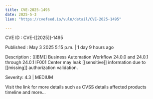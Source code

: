 ```yaml
---
title: CVE-2025-1495
date: 2025-5-3
lien: "https://cvefeed.io/vuln/detail/CVE-2025-1495"

---
```


CVE ID : CVE-[[2025]]-1495

Published :  May 3
2025
5:15 p.m. | 1 day
9 hours ago

Description :  [[IBM]] Business Automation Workflow 24.0.0 and 24.0.1 through 24.0.1 IF001 Center may leak  [[sensitive]] information due to  [[missing]] authorization validation.

Severity: 4.3 | MEDIUM

Visit the link for more details
such as CVSS details
affected products
timeline
and more...
